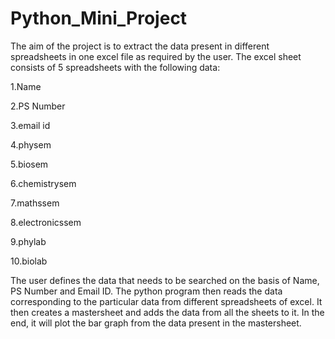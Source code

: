 # Python_Mini_Project
The aim of the project is to extract the data present in different spreadsheets in one excel file as required by the user. The excel sheet consists of 5 spreadsheets with the following data:

1.Name

2.PS Number

3.email id

4.physem

5.biosem

6.chemistrysem

7.mathssem

8.electronicssem

9.phylab

10.biolab

The user defines the data that needs to be searched on the basis of Name, PS Number and Email ID. The python program then reads the data corresponding to the particular data from different spreadsheets of excel. It then creates a mastersheet and adds the data from all the sheets to it. In the end, it will plot the bar graph from the data present in the mastersheet. 
